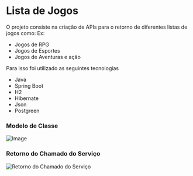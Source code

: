 # Lista de Jogos

O projeto consiste na criação de APIs para o retorno de diferentes listas de jogos como:
Ex: 
- Jogos de RPG
- Jogos de Esportes
- Jogos de Aventuras e ação

Para isso foi utilizado as seguintes tecnologias
- Java
- Spring Boot
- H2
- Hibernate
- Json
- Postgreen

### Modelo de Classe
![Image](https://github.com/user-attachments/assets/d50b80e3-6fd7-4ea6-a046-e741929040eb)

### Retorno do Chamado do Serviço
![Retorno do Chamado do Serviço](https://github.com/Kelyton21/dslist/assets/101889980/c8507850-891d-4034-8c83-5034177d61b6)
